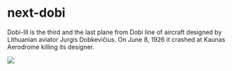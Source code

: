 next-dobi
=========

Dobi-III is the third and the last plane from Dobi line of aircraft designed by Lithuanian aviator Jurgis Dobkevičius. On June 8, 1926 it crashed at Kaunas Aerodrome killing its designer.

![](http://upload.wikimedia.org/wikipedia/commons/6/6e/Jurgis_Dobkevi%C4%8Dius.jpg)
